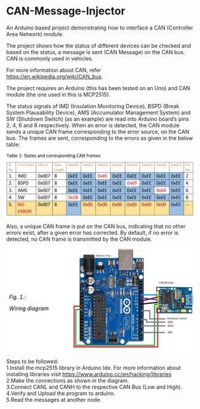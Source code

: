 # CAN-Message-Injector

An Arduino based project demonstrating how to interface a CAN (Controller Area Network) module.

The project shows how the status of different devices can be checked and based on the status, a message is sent (CAN Message) on the CAN bus. CAN is commonly used in vehicles. 

For more information about CAN, refer https://en.wikipedia.org/wiki/CAN_bus.

The project requires an Arduino (this has been tested on an Uno) and CAN module (the one used in this is MCP2515). 

The status signals of IMD (Insulation Monitoring Device), BSPD (Break System Plausability Device), AMS (Accumulator Management System) and SW (Shutdown Switch) (as an example) are read into Arduino board’s pins 2, 4, 6 and 8 respectively. When an error is detected, the CAN module sends a unique CAN frame corresponding to the error source, on the CAN bus. The frames are sent, corresponding to the errors as given in the below table:

![Frame Errors](frame_error.jpg "Frame Errors")


Also, a unique CAN frame is put on the CAN bus, indicating that no other errors exist, after a given error has corrected. By default, if no error is detected, no CAN frame is transmitted by the CAN module. 

![Wiring Diagram](wiring_diagram.jpg "Wiring Diagram")

Steps to be followed:<br>
1.Install the mcp2515 library in Arduino Ide. For more information about installing libraries visit https://www.arduino.cc/en/hacking/libraries <br>
2.Make the connections as shown in the diagram. <br>
3.Connect CANL and CANH to the respective CAN Bus (Low and High). <br>
4.Verify and Upload the program to arduino. <br>
5.Read the messages at another node. <br>
